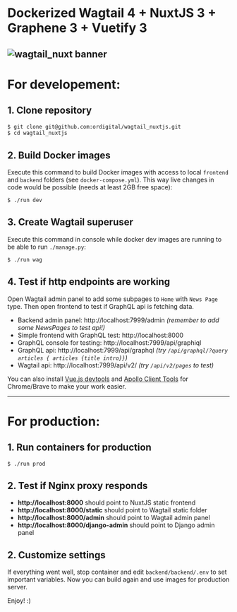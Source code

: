 # Dockerized **Wagtail 4** + **NuxtJS 3** + **Graphene 3** + **Vuetify 3**
![wagtail_nuxt banner](https://github.com/ordigital/wagtail_nuxt/blob/main/wagtail_nuxt.jpg?raw=true)
---
# **For developement:**

## 1. Clone repository
```bash
$ git clone git@github.com:ordigital/wagtail_nuxtjs.git
$ cd wagtail_nuxtjs
```

## 2. Build Docker images
Execute this command to build Docker images with access to local `frontend` and `backend` folders (see `docker-compose.yml`). This way live changes in code would be possible (needs at least 2GB free space):
```bash
$ ./run dev
```
## 3. Create Wagtail superuser 
Execute this command in console while docker dev images are running to be able to run `./manage.py`:
```bash
$ ./run wag
```

## 4. Test if http endpoints are working
Open Wagtail admin panel to add some subpages to `Home` with `News Page` type.
Then open frontend to test if GraphQL api is fetching data.

- Backend admin panel: http://localhost:7999/admin *(remember to add some NewsPages to test api!)*
- Simple frontend with GraphQL test: http://localhost:8000
- GraphQL console for testing: http://localhost:7999/api/graphiql
- GraphQL api: http://localhost:7999/api/graphql *(try `/api/graphql/?query articles { articles {title intro}}`)*
- Wagtail api: http://localhost:7999/api/v2/ *(try `/api/v2/pages` to test)*

You can also install [Vue.js devtools](https://chrome.google.com/webstore/detail/vuejs-devtools/nhdogjmejiglipccpnnnanhbledajbpd/related) and [Apollo Client Tools](https://chrome.google.com/webstore/detail/apollo-client-devtools/jdkknkkbebbapilgoeccciglkfbmbnfm) for Chrome/Brave to make your work easier.

---

# **For production**:

## 1. Run containers for production
```bash
$ ./run prod
```

## 2. Test if Nginx proxy responds
- **http://localhost:8000** should point to NuxtJS static frontend
- **http://localhost:8000/static** should point to Wagtail static folder
- **http://localhost:8000/admin** should point to Wagtail admin panel
- **http://localhost:8000/django-admin** should point to Django admin panel

## 2. Customize settings
If everything went well, stop container and edit `backend/backend/.env` to set important variables. Now you can build again and use images for production server.

Enjoy! :)
